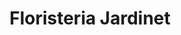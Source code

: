 ---
title: "Floristeria Jardinet"
url: /lhospitalet-de-llobregat/floristeria-jardinet/
shop: floristería
---